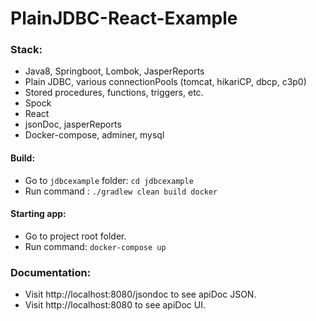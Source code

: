 # PlainJDBC-React-Example

### Stack:
* Java8, Springboot, Lombok, JasperReports
* Plain JDBC, various connectionPools (tomcat, hikariCP, dbcp, c3p0) 
* Stored procedures, functions, triggers, etc.
* Spock
* React
* jsonDoc, jasperReports
* Docker-compose, adminer, mysql

#### Build:
* Go to `jdbcexample` folder: `cd jdbcexample`
* Run command : `./gradlew clean build docker`

#### Starting app:
* Go to project root folder.
* Run command: `docker-compose up`

### Documentation:
* Visit http://localhost:8080/jsondoc to see apiDoc JSON.
* Visit http://localhost:8080 to see apiDoc UI.